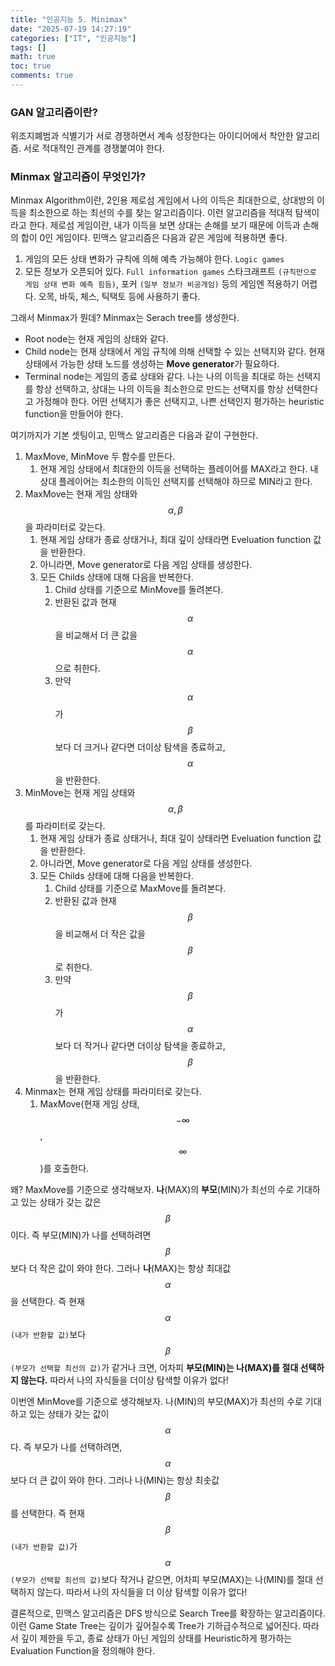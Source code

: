 ```yaml
---
title: "인공지능 5. Minimax"
date: "2025-07-19 14:27:19"
categories: ["IT", "인공지능"]
tags: []
math: true
toc: true
comments: true
---
```


### GAN 알고리즘이란?
위조지폐범과 식별기가 서로 경쟁하면서 계속 성장한다는 아이디어에서 착안한 알고리즘. 서로 적대적인 관계를 경쟁붙여야 한다.

### Minmax 알고리즘이 무엇인가?
Minmax Algorithm이란, 2인용 제로섬 게임에서 나의 이득은 최대한으로, 상대방의 이득을 최소한으로 하는 최선의 수를 찾는 알고리즘이다. 이런 알고리즘을 적대적 탐색이라고 한다. 제로섬 게임이란, 내가 이득을 보면 상대는 손해를 보기 때문에 이득과 손해의 합이 0인 게임이다. 민맥스 알고리즘은 다음과 같은 게임에 적용하면 좋다.
1. 게임의 모든 상태 변화가 규칙에 의해 예측 가능해야 한다. `Logic games`
2. 모든 정보가 오픈되어 있다. `Full information games`
스타크래프트 `(규칙만으로 게임 상태 변화 예측 힘듬)`, 포커 `(일부 정보가 비공개임)` 등의 게임엔 적용하기 어렵다. 오목, 바둑, 체스, 틱택토 등에 사용하기 좋다.

그래서 Minmax가 뭔데? Minmax는 Serach tree를 생성한다. 
- Root node는 현재 게임의 상태와 같다.
- Child node는 현재 상태에서 게임 규칙에 의해 선택할 수 있는 선택지와 같다. 현재 상태에서 가능한 상태 노드를 생성하는 **Move generator**가 필요하다.
- Terminal node는 게임의 종료 상태와 같다.
나는 나의 이득을 최대로 하는 선택지를 항상 선택하고, 상대는 나의 이득을 최소한으로 만드는 선택지를 항상 선택한다고 가정해야 한다. 어떤 선택지가 좋은 선택지고, 나쁜 선택인지 평가하는 heuristic function을 만들어야 한다.

여기까지가 기본 셋팅이고, 민맥스 알고리즘은 다음과 같이 구현한다.
1. MaxMove, MinMove 두 함수를 만든다.
	1. 현재 게임 상태에서 최대한의 이득을 선택하는 플레이어를 MAX라고 한다. 내 상대 플레이어는 최소한의 이득인 선택지를 선택해야 하므로 MIN라고 한다.
2. MaxMove는 현재 게임 상태와 $$\alpha, \beta$$을 파라미터로 갖는다. 
	1. 현재 게임 상태가 종료 상태거나, 최대 깊이 상태라면 Eveluation function 값을 반환한다.
	2. 아니라면, Move generator로 다음 게임 상태를 생성한다.
	3. 모든 Childs 상태에 대해 다음을 반복한다.
		1. Child 상태를 기준으로 MinMove를 돌려본다.
		2. 반환된 값과 현재 $$\alpha$$을 비교해서 더 큰 값을 $$\alpha$$으로 취한다.
		3. 만약 $$\alpha$$가 $$\beta$$보다 더 크거나 같다면 더이상 탐색을 종료하고, $$\alpha$$을 반환한다.
3. MinMove는 현재 게임 상태와 $$\alpha, \beta$$를 파라미터로 갖는다.
	1. 현재 게임 상태가 종료 상태거나, 최대 깊이 상태라면 Eveluation function 값을 반환한다.
	2. 아니라면, Move generator로 다음 게임 상태를 생성한다.
	3. 모든 Childs 상태에 대해 다음을 반복한다.
		1. Child 상태를 기준으로 MaxMove를 돌려본다.
		2. 반환된 값과 현재 $$\beta$$을 비교해서 더 작은 값을 $$\beta$$로 취한다.
		3. 만약 $$\beta$$가 $$\alpha$$보다 더 작거나 같다면 더이상 탐색을 종료하고, $$\beta$$을 반환한다.
4. Minmax는 현재 게임 상태를 파라미터로 갖는다.
	1. MaxMove(현재 게임 상태, $$-\infty$$, $$\infty$$)를 호출한다.

왜? MaxMove를 기준으로 생각해보자. **나**(MAX)의 **부모**(MIN)가 최선의 수로 기대하고 있는 상태가 갖는 값은 $$\beta$$이다. 즉 부모(MIN)가 나를 선택하려면 $$\beta$$보다 더 작은 값이 와야 한다. 그러나 **나**(MAX)는 항상 최대값 $$\alpha$$을 선택한다. 즉 현재 $$\alpha$$ `(내가 반환할 값)`보다 $$\beta$$ `(부모가 선택할 최선의 값)`가 같거나 크면, 어차피 **부모(MIN)는 나(MAX)를 절대 선택하지 않는다.** 따라서 나의 자식들을 더이상 탐색할 이유가 없다!

이번엔 MinMove를 기준으로 생각해보자. 나(MIN)의 부모(MAX)가 최선의 수로 기대하고 있는 상태가 갖는 값이 $$\alpha$$다. 즉 부모가 나를 선택하려면, $$\alpha$$보다 더 큰 값이 와야 한다. 그러나 나(MIN)는 항상 최솟값 $$\beta$$를 선택한다. 즉 현재 $$\beta$$ `(내가 반환할 값)`가 $$\alpha$$ `(부모가 선택할 최선의 값)`보다 작거나 같으면, 어차피 부모(MAX)는 나(MIN)를 절대 선택하지 않는다. 따라서 나의 자식들을 더 이상 탐색할 이유가 없다!

결론적으로, 민맥스 알고리즘은 DFS 방식으로 Search Tree를 확장하는 알고리즘이다. 이런 Game State Tree는 깊이가 깊어질수록 Tree가 기하급수적으로 넓어진다. 따라서 깊이 제한을 두고, 종료 상태가 아닌 게임의 상태를 Heuristic하게 평가하는 Evaluation Function을 정의해야 한다.